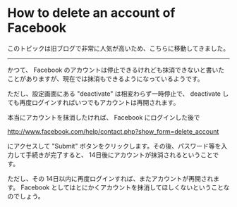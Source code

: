 # How to delete an account of Facebook

このトピックは旧ブログで非常に人気が高いため、こちらに移動してきました。

----

かつて、 Facebook のアカウントは停止できるけれども抹消できないと書いたことがありますが、現在では抹消もできるようになっているようです。

ただし、設定画面にある "deactivate" は相変わらず一時停止で、 deactivate しても再度ログインすればいつでもアカウントは再開されます。

本当にアカウントを抹消したければ、 Facebook にログインした後で

<http://www.facebook.com/help/contact.php?show_form=delete_account>

にアクセスして "Submit" ボタンをクリックします。その後、パスワード等を入力して手続きが完了すると、 14日後にアカウントが抹消されるということです。

ただし、その 14日以内に再度ログインすれば、またアカウントが再開されます。 Facebook としてはとにかくアカウントを抹消してほしくないということなのでしょう。
